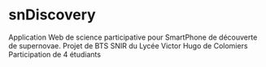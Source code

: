# snDiscovery
Application Web de science participative pour SmartPhone de découverte de supernovae.
Projet de BTS SNIR du Lycée Victor Hugo de Colomiers
Participation de 4 étudiants
